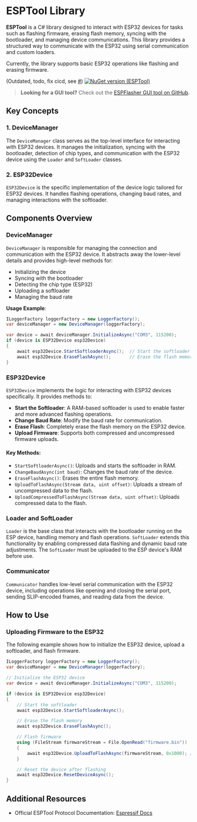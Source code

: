 # ESPTool Library

**ESPTool** is a C# library designed to interact with ESP32 devices for tasks such as flashing firmware, erasing flash memory, syncing with the bootloader, and managing device communications. This library provides a structured way to communicate with the ESP32 using serial communication and custom loaders.

Currently, the library supports basic ESP32 operations like flashing and erasing firmware.

(Outdated, todo, fix cicd, see [#](https://github.com/KooleControls/ESPTool/issues/5))
[![NuGet version (ESPTool)](https://img.shields.io/nuget/v/ESPTool)](https://www.nuget.org/packages/ESPTool/)



> **Looking for a GUI tool?** Check out the [ESPFlasher GUI tool on GitHub](https://github.com/KooleControls/ESPFlasher).


## Key Concepts

### 1. **DeviceManager**

The `DeviceManager` class serves as the top-level interface for interacting with ESP32 devices. It manages the initialization, syncing with the bootloader, detection of chip types, and communication with the ESP32 device using the `Loader` and `SoftLoader` classes.

### 2. **ESP32Device**

`ESP32Device` is the specific implementation of the device logic tailored for ESP32 devices. It handles flashing operations, changing baud rates, and managing interactions with the softloader.

## Components Overview

### DeviceManager

`DeviceManager` is responsible for managing the connection and communication with the ESP32 device. It abstracts away the lower-level details and provides high-level methods for:
- Initializing the device
- Syncing with the bootloader
- Detecting the chip type (ESP32)
- Uploading a softloader
- Managing the baud rate

**Usage Example**:
```csharp
ILoggerFactory loggerFactory = new LoggerFactory();
var deviceManager = new DeviceManager(loggerFactory);

var device = await deviceManager.InitializeAsync("COM3", 115200);
if (device is ESP32Device esp32Device)
{
    await esp32Device.StartSoftloaderAsync();  // Start the softloader
    await esp32Device.EraseFlashAsync();       // Erase the flash memory
}
```

### ESP32Device

`ESP32Device` implements the logic for interacting with ESP32 devices specifically. It provides methods to:
- **Start the Softloader**: A RAM-based softloader is used to enable faster and more advanced flashing operations.
- **Change Baud Rate**: Modify the baud rate for communication.
- **Erase Flash**: Completely erase the flash memory on the ESP32 device.
- **Upload Firmware**: Supports both compressed and uncompressed firmware uploads.

#### Key Methods:
- `StartSoftloaderAsync()`: Uploads and starts the softloader in RAM.
- `ChangeBaudAsync(int baud)`: Changes the baud rate of the device.
- `EraseFlashAsync()`: Erases the entire flash memory.
- `UploadToFlashAsync(Stream data, uint offset)`: Uploads a stream of uncompressed data to the flash.
- `UploadCompressedToFlashAsync(Stream data, uint offset)`: Uploads compressed data to the flash.

### Loader and SoftLoader

`Loader` is the base class that interacts with the bootloader running on the ESP device, handling memory and flash operations. `SoftLoader` extends this functionality by enabling compressed data flashing and dynamic baud rate adjustments. The `SoftLoader` must be uploaded to the ESP device's RAM before use.

### Communicator

`Communicator` handles low-level serial communication with the ESP32 device, including operations like opening and closing the serial port, sending SLIP-encoded frames, and reading data from the device.

## How to Use

### Uploading Firmware to the ESP32

The following example shows how to initialize the ESP32 device, upload a softloader, and flash firmware.

```csharp
ILoggerFactory loggerFactory = new LoggerFactory();
var deviceManager = new DeviceManager(loggerFactory);

// Initialize the ESP32 device
var device = await deviceManager.InitializeAsync("COM3", 115200);

if (device is ESP32Device esp32Device)
{
    // Start the softloader
    await esp32Device.StartSoftloaderAsync();

    // Erase the flash memory
    await esp32Device.EraseFlashAsync();

    // Flash firmware
    using (FileStream firmwareStream = File.OpenRead("firmware.bin"))
    {
        await esp32Device.UploadToFlashAsync(firmwareStream, 0x1000); // Offset 0x1000
    }

    // Reset the device after flashing
    await esp32Device.ResetDeviceAsync();
}
```

## Additional Resources

- Official ESPTool Protocol Documentation: [Espressif Docs](https://docs.espressif.com/projects/esptool/en/latest/esp32/advanced-topics/serial-protocol.html)

